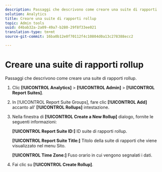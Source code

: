 ```yaml
---
description: Passaggi che descrivono come creare una suite di rapporti rollup.
solution: Analytics
title: Creare una suite di rapporti rollup
topic: Admin tools
uuid: d4bab32a-2a09-49a7-b280-29f8f33ee021
translation-type: tm+mt
source-git-commit: 16ba0b12e0f70112f4c10804d0a13c278388ecc2

---
```



# Creare una suite di rapporti rollup

Passaggi che descrivono come creare una suite di rapporti rollup.

1. Clic **[!UICONTROL Analytics]** &gt; **[!UICONTROL Admin]** &gt; **[!UICONTROL Report Suites]**.
1. In [!UICONTROL Report Suite Groups], fare clic **[!UICONTROL Add]** accanto all’ **[!UICONTROL Rollups]** intestazione.
1. Nella finestra di **[!UICONTROL Create a New Rollup]** dialogo, fornite le seguenti informazioni:

   **[!UICONTROL Report Suite ID:]** ID suite di rapporti rollup.

   **[!UICONTROL Report Suite Title:]** Titolo della suite di rapporti che viene visualizzato nel menu Sito.

   **[!UICONTROL Time Zone:]** Fuso orario in cui vengono segnalati i dati.
1. Fai clic su **[!UICONTROL Create Rollup]**.
